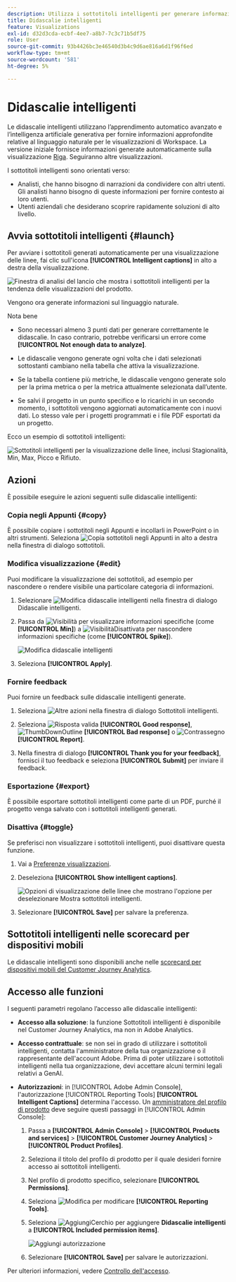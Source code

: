 ```yaml
---
description: Utilizza i sottotitoli intelligenti per generare informazioni in linguaggio naturale e far emergere rapidamente le tendenze nelle visualizzazioni.
title: Didascalie intelligenti
feature: Visualizations
exl-id: d32d3cda-ecbf-4ee7-a8b7-7c3c71b5df75
role: User
source-git-commit: 93b4426bc3e46540d3b4c9d6ae816a6d1f96f6ed
workflow-type: tm+mt
source-wordcount: '581'
ht-degree: 5%

---
```


# Didascalie intelligenti

Le didascalie intelligenti utilizzano l’apprendimento automatico avanzato e l’intelligenza artificiale generativa per fornire informazioni approfondite relative al linguaggio naturale per le visualizzazioni di Workspace. La versione iniziale fornisce informazioni generate automaticamente sulla visualizzazione [Riga](line.md). Seguiranno altre visualizzazioni.

I sottotitoli intelligenti sono orientati verso:

* Analisti, che hanno bisogno di narrazioni da condividere con altri utenti. Gli analisti hanno bisogno di queste informazioni per fornire contesto ai loro utenti.
* Utenti aziendali che desiderano scoprire rapidamente soluzioni di alto livello.

## Avvia sottotitoli intelligenti {#launch}

Per avviare i sottotitoli generati automaticamente per una visualizzazione delle linee, fai clic sull&#39;icona **[!UICONTROL Intelligent captions]** in alto a destra della visualizzazione.

![Finestra di analisi del lancio che mostra i sottotitoli intelligenti per la tendenza delle visualizzazioni del prodotto. ](assets/intell-caps-1.png)

Vengono ora generate informazioni sul linguaggio naturale.

Nota bene

* Sono necessari almeno 3 punti dati per generare correttamente le didascalie. In caso contrario, potrebbe verificarsi un errore come **[!UICONTROL Not enough data to analyze]**.

* Le didascalie vengono generate ogni volta che i dati selezionati sottostanti cambiano nella tabella che attiva la visualizzazione.

* Se la tabella contiene più metriche, le didascalie vengono generate solo per la prima metrica o per la metrica attualmente selezionata dall’utente.

* Se salvi il progetto in un punto specifico e lo ricarichi in un secondo momento, i sottotitoli vengono aggiornati automaticamente con i nuovi dati. Lo stesso vale per i progetti programmati e i file PDF esportati da un progetto.

Ecco un esempio di sottotitoli intelligenti:

![Sottotitoli intelligenti per la visualizzazione delle linee, inclusi Stagionalità, Min, Max, Picco e Rifiuto.](assets/captions.png)

## Azioni

È possibile eseguire le azioni seguenti sulle didascalie intelligenti:

### Copia negli Appunti {#copy}

È possibile copiare i sottotitoli negli Appunti e incollarli in PowerPoint o in altri strumenti. Seleziona ![Copia sottotitoli negli Appunti](/help/assets/icons/Copy.svg) in alto a destra nella finestra di dialogo sottotitoli.

### Modifica visualizzazione {#edit}

Puoi modificare la visualizzazione dei sottotitoli, ad esempio per nascondere o rendere visibile una particolare categoria di informazioni.

1. Selezionare ![Modifica didascalie intelligenti ](/help/assets/icons/EditInLight.svg) nella finestra di dialogo Didascalie intelligenti.

1. Passa da ![Visibilità](/help/assets/icons/Visibility.svg) per visualizzare informazioni specifiche (come **[!UICONTROL Min]**) a ![VisibilitàDisattivata](/help/assets/icons/VisibilityOff.svg) per nascondere informazioni specifiche (come **[!UICONTROL Spike]**).

   ![Modifica didascalie intelligenti](assets/edit-intelligent-captions.png)

1. Seleziona **[!UICONTROL Apply]**.


### Fornire feedback

Puoi fornire un feedback sulle didascalie intelligenti generate.

1. Seleziona ![Altre azioni](/help/assets/icons/More.svg) nella finestra di dialogo Sottotitoli intelligenti.

1. Seleziona ![Risposta valida](/help/assets/icons/ThumbUpOutline.svg) **[!UICONTROL Good response]**, ![ThumbDownOutline](/help/assets/icons/ThumbDownOutline.svg) **[!UICONTROL Bad response]** o ![Contrassegno](/help/assets/icons/Flag.svg) **[!UICONTROL Report]**.

1. Nella finestra di dialogo **[!UICONTROL Thank you for your feedback]**, fornisci il tuo feedback e seleziona **[!UICONTROL Submit]** per inviare il feedback.

### Esportazione {#export}

È possibile esportare sottotitoli intelligenti come parte di un PDF, purché il progetto venga salvato con i sottotitoli intelligenti generati.

### Disattiva {#toggle}

Se preferisci non visualizzare i sottotitoli intelligenti, puoi disattivare questa funzione.

1. Vai a [Preferenze visualizzazioni](/help/analysis-workspace/user-preferences.md#visualizations-preferences).
1. Deseleziona **[!UICONTROL Show intelligent captions]**.

   ![Opzioni di visualizzazione delle linee che mostrano l&#39;opzione per deselezionare Mostra sottotitoli intelligenti.](assets/toggle-captions.png)

1. Selezionare **[!UICONTROL Save]** per salvare la preferenza.


## Sottotitoli intelligenti nelle scorecard per dispositivi mobili

Le didascalie intelligenti sono disponibili anche nelle [scorecard per dispositivi mobili del Customer Journey Analytics](https://experienceleague.adobe.com/it/docs/analytics-platform/using/cja-dashboards/manage-scorecard#captions).

## Accesso alle funzioni

I seguenti parametri regolano l’accesso alle didascalie intelligenti:

* **Accesso alla soluzione**: la funzione Sottotitoli intelligenti è disponibile nel Customer Journey Analytics, ma non in Adobe Analytics.

* **Accesso contrattuale**: se non sei in grado di utilizzare i sottotitoli intelligenti, contatta l&#39;amministratore della tua organizzazione o il rappresentante dell&#39;account Adobe. Prima di poter utilizzare i sottotitoli intelligenti nella tua organizzazione, devi accettare alcuni termini legali relativi a GenAI.

* **Autorizzazioni**: in [!UICONTROL Adobe Admin Console], l&#39;autorizzazione [!UICONTROL Reporting Tools] **[!UICONTROL Intelligent Captions]** determina l&#39;accesso. Un [amministratore del profilo di prodotto](https://helpx.adobe.com/it/enterprise/using/manage-product-profiles.html) deve seguire questi passaggi in [!UICONTROL Admin Console]:
   1. Passa a **[!UICONTROL Admin Console]** > **[!UICONTROL Products and services]** > **[!UICONTROL Customer Journey Analytics]** > **[!UICONTROL Product Profiles]**.
   1. Seleziona il titolo del profilo di prodotto per il quale desideri fornire accesso ai sottotitoli intelligenti.
   1. Nel profilo di prodotto specifico, selezionare **[!UICONTROL Permissions]**.
   1. Seleziona ![Modifica](/help/assets/icons/Edit.svg) per modificare **[!UICONTROL Reporting Tools]**.
   1. Seleziona ![AggiungiCerchio](/help/assets/icons/AddCircle.svg) per aggiungere **Didascalie intelligenti** a **[!UICONTROL Included permission items]**.

      ![Aggiungi autorizzazione](./assets/intelligent-captions-permissions.png)

   1. Selezionare **[!UICONTROL Save]** per salvare le autorizzazioni.

Per ulteriori informazioni, vedere [Controllo dell&#39;accesso](/help/technotes/access-control.md#access-control).
